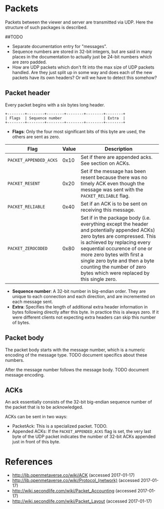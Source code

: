 # Packets
Packets between the viewer and server are transmitted via UDP.
Here the structure of such packages is described.

##TODO
* Separate documentation entry for "messages".
* Sequence numbers are stored in 32-bit integers, but are said in many places in the documentation to actually just be 24-bit numbers which are zero padded.
* How are UDP packets which don't fit into the max size of UDP packets handled. Are they just split up in some way and does each of the new packets have its
  own headers? Or will we have to detect this somehow?

## Packet header
Every packet begins with a six bytes long header.

```
+--------+--------+--------+--------+--------+--------+
| Flags  | Sequence number                   | Extra  |
+--------+--------+--------+--------+--------+--------+
```

* **Flags**: Only the four most significant bits of this byte are used, the others are sent as zero.

| Flag                | Value       | Description |
|---------------------|-------------|-------------|
| `PACKET_APPENDED_ACKS` | 0x10        | Set if there are appended acks. See section on ACKs. |
| `PACKET_RESENT`        | 0x20        | Set if the message has been resent because there was no timely ACK even though the message was sent with the `PACKET_RELIABLE` flag. |
| `PACKET_RELIABLE`      | 0x40        | Set if an ACK is to be sent on receiving this message. |
| `PACKET_ZEROCODED`     | 0x80        | Set if in the package body (i.e. everything except the header and potentially appended ACKs) zero bytes are compressed. This is achieved by replacing every sequential occurence of one or more zero bytes with first a single zero byte and then a byte counting the number of zero bytes which were replaced by this single zero. |

* **Sequence number**: A 32-bit number in big-endian order. They are unique to each connection and each direction, and are incremented on each message sent.
* **Extra**: Specifies the length of additional extra header information in bytes following directly after this byte. In practice this is always zero. If it were different clients not expecting extra headers can skip this number of bytes.

## Packet body
The packet body starts with the message number, which is a numeric encoding of the message type. TODO document specifics about these numbers.

After the message number follows the message body. TODO document message encoding.

## ACKs
An ack essentially consists of the 32-bit big-endian sequence number of the packet that is to be acknowledged.

ACKs can be sent in two ways:
* PacketAck: This is a specialized packet. TODO.
* Appended ACKs: If the `PACKET_APPENDED_ACKS` flag is set, the very last byte of the UDP packet indicates the number of 32-bit ACKs appended just in front of this byte.

# References
* http://lib.openmetaverse.co/wiki/ACK (accessed 2017-01-17)
* http://lib.openmetaverse.co/wiki/Protocol_(network) (accessed 2017-01-17)
* http://wiki.secondlife.com/wiki/Packet_Accounting (accessed 2017-01-17)
* http://wiki.secondlife.com/wiki/Packet_Layout (accessed 2017-01-17)

